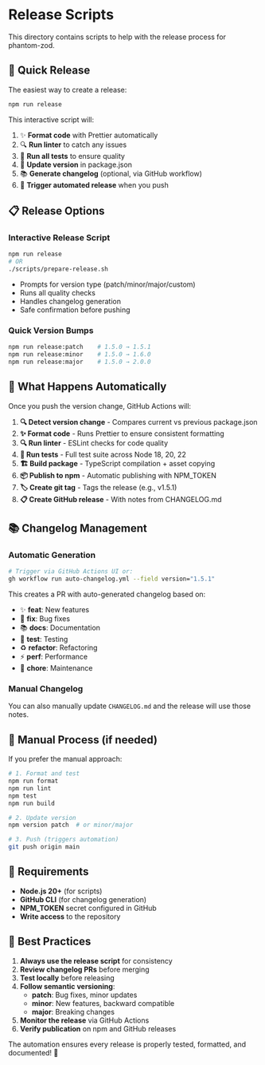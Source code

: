 # Release Scripts

This directory contains scripts to help with the release process for phantom-zod.

## 🚀 Quick Release

The easiest way to create a release:

```bash
npm run release
```

This interactive script will:
1. ✨ **Format code** with Prettier automatically
2. 🔍 **Run linter** to catch any issues  
3. 🧪 **Run all tests** to ensure quality
4. 📝 **Update version** in package.json
5. 📚 **Generate changelog** (optional, via GitHub workflow)
6. 🚀 **Trigger automated release** when you push

## 📋 Release Options

### Interactive Release Script
```bash
npm run release
# OR
./scripts/prepare-release.sh
```
- Prompts for version type (patch/minor/major/custom)
- Runs all quality checks
- Handles changelog generation
- Safe confirmation before pushing

### Quick Version Bumps
```bash
npm run release:patch    # 1.5.0 → 1.5.1
npm run release:minor    # 1.5.0 → 1.6.0  
npm run release:major    # 1.5.0 → 2.0.0
```

## 🤖 What Happens Automatically

Once you push the version change, GitHub Actions will:

1. **🔍 Detect version change** - Compares current vs previous package.json
2. **✨ Format code** - Runs Prettier to ensure consistent formatting
3. **🔍 Run linter** - ESLint checks for code quality
4. **🧪 Run tests** - Full test suite across Node 18, 20, 22
5. **🏗️ Build package** - TypeScript compilation + asset copying
6. **📦 Publish to npm** - Automatic publishing with NPM_TOKEN
7. **🏷️ Create git tag** - Tags the release (e.g., v1.5.1)
8. **📋 Create GitHub release** - With notes from CHANGELOG.md

## 📚 Changelog Management

### Automatic Generation
```bash
# Trigger via GitHub Actions UI or:
gh workflow run auto-changelog.yml --field version="1.5.1"
```

This creates a PR with auto-generated changelog based on:
- ✨ **feat**: New features  
- 🐛 **fix**: Bug fixes
- 📚 **docs**: Documentation
- 🧪 **test**: Testing
- ♻️ **refactor**: Refactoring
- ⚡ **perf**: Performance
- 🔧 **chore**: Maintenance

### Manual Changelog
You can also manually update `CHANGELOG.md` and the release will use those notes.

## 🔧 Manual Process (if needed)

If you prefer the manual approach:

```bash
# 1. Format and test
npm run format
npm run lint  
npm test
npm run build

# 2. Update version
npm version patch  # or minor/major

# 3. Push (triggers automation)
git push origin main
```

## 📝 Requirements

- **Node.js 20+** (for scripts)
- **GitHub CLI** (for changelog generation)
- **NPM_TOKEN** secret configured in GitHub
- **Write access** to the repository

## 🎯 Best Practices

1. **Always use the release script** for consistency
2. **Review changelog PRs** before merging  
3. **Test locally** before releasing
4. **Follow semantic versioning**:
   - **patch**: Bug fixes, minor updates
   - **minor**: New features, backward compatible
   - **major**: Breaking changes
5. **Monitor the release** via GitHub Actions
6. **Verify publication** on npm and GitHub releases

The automation ensures every release is properly tested, formatted, and documented! 🚀

